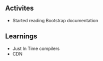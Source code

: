 ## Activites
- Started reading Bootstrap documentation

## Learnings
- Just In Time compilers
- CDN
